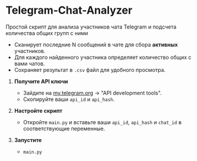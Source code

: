 # Telegram-Chat-Analyzer
Простой скрипт для анализа участников чата Telegram и подсчета количества общих групп с ними

*   Сканирует последние N сообщений в чате для сбора **активных** участников.
*   Для каждого найденного участника определяет количество общих с вами чатов.
*   Сохраняет результат в `.csv` файл для удобного просмотра.

1.  **Получите API ключи**
    *   Зайдите на [my.telegram.org](https://my.telegram.org) → "API development tools".
    *   Скопируйте ваши `api_id` и `api_hash`.

2.  **Настройте скрипт**
    *   Откройте `main.py` и вставьте ваши `api_id`, `api_hash` и `chat_id` в соответствующие переменные.

3.  **Запустите**
    *   `main.py`

